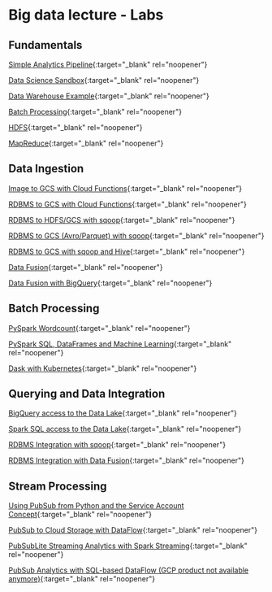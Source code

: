 # Big data lecture - Labs
## Fundamentals
[Simple Analytics Pipeline](https://pkuep.github.io/pk-bigdata/fundamentals_simple_analytics_pipeline){:target="_blank" rel="noopener"}

[Data Science Sandbox](https://pkuep.github.io/pk-bigdata/fundamentals_data_science_sandbox){:target="_blank" rel="noopener"}

[Data Warehouse Example](https://pkuep.github.io/pk-bigdata/fundamentals_data_warehouse_example){:target="_blank" rel="noopener"}

[Batch Processing](https://pkuep.github.io/pk-bigdata/fundamentals_batch_processing){:target="_blank" rel="noopener"}

[HDFS](https://pkuep.github.io/pk-bigdata/fundamentals_hdfs){:target="_blank" rel="noopener"}

[MapReduce](https://pkuep.github.io/pk-bigdata/fundamentals_mapreduce){:target="_blank" rel="noopener"}

## Data Ingestion

[Image to GCS with Cloud Functions](https://pkuep.github.io/pk-bigdata/batch_ingestion_cloudfunctionimage){:target="_blank" rel="noopener"}

[RDBMS to GCS with Cloud Functions](https://pkuep.github.io/pk-bigdata/batch_ingestion_cloudfunctionrdbms){:target="_blank" rel="noopener"}

[RDBMS to HDFS/GCS with sqoop](https://pkuep.github.io/pk-bigdata/batch_ingestion_sqoop){:target="_blank" rel="noopener"}

[RDBMS to GCS (Avro/Parquet) with sqoop](https://pkuep.github.io/pk-bigdata/batch_ingestion_sqoop_avroparquet){:target="_blank" rel="noopener"}

[RDBMS to GCS with sqoop and Hive](https://pkuep.github.io/pk-bigdata/batch_ingestion_sqoop_hive){:target="_blank" rel="noopener"}

[Data Fusion](https://pkuep.github.io/pk-bigdata/batch_ingestion_datafusion){:target="_blank" rel="noopener"}

[Data Fusion with BigQuery](https://pkuep.github.io/pk-bigdata/batch_ingestion_datafusion_bigquery){:target="_blank" rel="noopener"}



## Batch Processing

[PySpark Wordcount](https://pkuep.github.io/pk-bigdata/batch_processing_pyspark_wordcount){:target="_blank" rel="noopener"}

[PySpark SQL, DataFrames and Machine Learning](https://pkuep.github.io/pk-bigdata/batch_processing_pyspark_advanced){:target="_blank" rel="noopener"}

[Dask with Kubernetes](https://pkuep.github.io/pk-bigdata/batch_processing_dask){:target="_blank" rel="noopener"}

## Querying and Data Integration

[BigQuery access to the Data Lake](https://pkuep.github.io/pk-bigdata/query_and_extraction_bigquery_datalake_access){:target="_blank" rel="noopener"}

[Spark SQL access to the Data Lake](https://pkuep.github.io/pk-bigdata/query_and_extraction_sparksql_datalake_access){:target="_blank" rel="noopener"}

[RDBMS Integration with sqoop](https://pkuep.github.io/pk-bigdata/query_and_extraction_sqoop_integration_rdbms){:target="_blank" rel="noopener"}

[RDBMS Integration with Data Fusion](https://pkuep.github.io/pk-bigdata/query_and_extraction_datafusion_integration_rdbms){:target="_blank" rel="noopener"}



## Stream Processing

[Using PubSub from Python and the Service Account Concept](https://pkuep.github.io/pk-bigdata/realtime_analytics_pubsub){:target="_blank" rel="noopener"}

[PubSub to Cloud Storage with DataFlow](https://pkuep.github.io/pk-bigdata/realtime_analytics_dataflow_cloudstorage){:target="_blank" rel="noopener"}

[PubSubLite Streaming Analytics with Spark Streaming](https://pkuep.github.io/pk-bigdata/realtime_analytics_pubsublite_spark_streaming){:target="_blank" rel="noopener"}

[PubSub Analytics with SQL-based DataFlow (GCP product not available anymore)](https://pkuep.github.io/pk-bigdata/realtime_analytics_dataflow_sql){:target="_blank" rel="noopener"}

